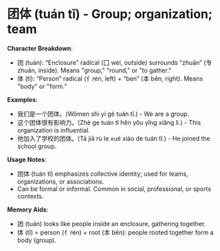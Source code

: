 # **团体 (tuán tǐ) - Group; organization; team**

**Character Breakdown**:  
- 团 (tuán): “Enclosure” radical (囗 wéi, outside) surrounds “zhuān” (专 zhuān, inside). Means "group," "round," or "to gather."  
- 体 (tǐ): “Person” radical (亻rén, left) + “ben” (本 běn, right). Means "body" or "form."

**Examples**:  
- 我们是一个团体。(Wǒmen shì yí gè tuán tǐ.) - We are a group.  
- 这个团体很有影响力。(Zhè ge tuán tǐ hěn yǒu yǐng xiǎng lì.) - This organization is influential.  
- 他加入了学校的团体。(Tā jiā rù le xué xiào de tuán tǐ.) - He joined the school group.

**Usage Notes**:  
- 团体 (tuán tǐ) emphasizes collective identity; used for teams, organizations, or associations.  
- Can be formal or informal. Common in social, professional, or sports contexts.

**Memory Aids**:  
- 团 (tuán) looks like people inside an enclosure, gathering together.  
- 体 (tǐ) = person (亻rén) + root (本 běn): people rooted together form a body (group).